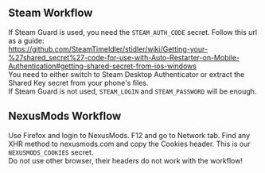 ## Steam Workflow
If Steam Guard is used, you need the `STEAM_AUTH_CODE` secret. Follow this url as a guide:  
https://github.com/SteamTimeIdler/stidler/wiki/Getting-your-%27shared_secret%27-code-for-use-with-Auto-Restarter-on-Mobile-Authentication#getting-shared-secret-from-ios-windows  
You need to either switch to Steam Desktop Authenticator or extract the Shared Key secret from your phone's files.  
If Steam Guard is not used, `STEAM_LOGIN` and `STEAM_PASSWORD` will be enough.

## NexusMods Workflow
Use Firefox and login to NexusMods. F12 and go to Network tab. Find any XHR method to nexusmods.com and copy the Cookies header. This is our `NEXUSMODS_COOKIES` secret.  
Do not use other browser, their headers do not work with the workflow!
